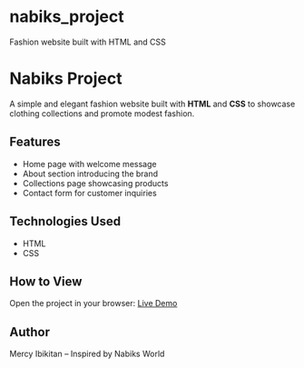# nabiks_project
Fashion  website built with HTML and CSS
# Nabiks Project

A simple and elegant fashion website built with **HTML** and **CSS** to showcase clothing collections and promote modest fashion.

## Features
- Home page with welcome message
- About section introducing the brand
- Collections page showcasing products
- Contact form for customer inquiries

## Technologies Used
- HTML
- CSS

## How to View
Open the project in your browser:
[Live Demo](https://mercyibikitan.github.io/nabiks_project/)
## Author
Mercy Ibikitan – Inspired by Nabiks World
